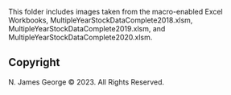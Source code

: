 This folder includes images taken from the macro-enabled Excel Workbooks, MultipleYearStockDataComplete2018.xlsm, MultipleYearStockDataComplete2019.xlsm, and MultipleYearStockDataComplete2020.xlsm.

## Copyright

N. James George © 2023. All Rights Reserved.
